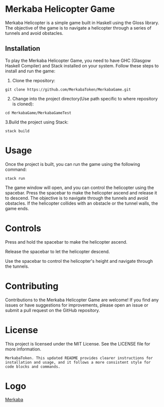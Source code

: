 # Merkaba Helicopter Game

Merkaba Helicopter is a simple game built in Haskell using the Gloss library. The objective of the game is to navigate a helicopter through a series of tunnels and avoid obstacles.

## Installation

To play the Merkaba Helicopter Game, you need to have GHC (Glasgow Haskell Compiler) and Stack installed on your system. Follow these steps to install and run the game:

1. Clone the repository:

```
git clone https://github.com/MerkabaToken/MerkabaGame.git
```

2. Change into the project directory(Use path specific to where repository is cloned):
```
cd MerkabaGame/MerkabaGameTest
```

3.Build the project using Stack:
```
stack build
```

# Usage
Once the project is built, you can run the game using the following command:
```
stack run
```

The game window will open, and you can control the helicopter using the spacebar. Press the spacebar to make the helicopter ascend and release it to descend. The objective is to navigate through the tunnels and avoid obstacles. If the helicopter collides with an obstacle or the tunnel walls, the game ends.

# Controls

Press and hold the spacebar to make the helicopter ascend.

Release the spacebar to let the helicopter descend.

Use the spacebar to control the helicopter's height and navigate through the tunnels.

# Contributing
Contributions to the Merkaba Helicopter Game are welcome! If you find any issues or have suggestions for improvements, please open an issue or submit a pull request on the GitHub repository.

# License
This project is licensed under the MIT License. See the LICENSE file for more information.
```
MerkabaToken. This updated README provides clearer instructions for installation and usage, and it follows a more consistent style for code blocks and commands.
```

# Logo
[Merkaba](https://ipfs.io/ipfs/QmYouSUeLudR5e5TK4sbLV6bvh4v9HEVgGKcCnb2LbButV)

